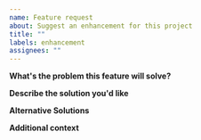 ```yaml
---
name: Feature request
about: Suggest an enhancement for this project
title: ""
labels: enhancement
assignees: ""
---
```


**What's the problem this feature will solve?**

<!-- What are you trying to do, that you are unable to achieve with virtualenv as it currently stands? -->

**Describe the solution you'd like**

<!-- Clear and concise description of what you want to happen. -->

<!-- Provide examples of real world use cases that this would enable and how it solves the problem described above. -->

**Alternative Solutions**

<!-- Have you tried to workaround the problem using virtualenv or other tools? Or a different approach to solving this
issue? Please elaborate here. -->

**Additional context**

<!-- Add any other context, links, etc. about the feature here. -->
